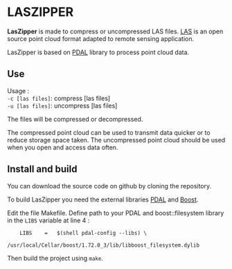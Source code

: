 # LASZIPPER

**LasZipper** is made to compress or uncompressed LAS files.
[LAS](https://github.com/ASPRSorg/LAS) is an open source point cloud format adapted to remote sensing application.

LasZipper is based on [PDAL](https://pdal.io) library to process point cloud data.

## Use

Usage :  
        `-c [las files]`: compress [las files]  
        `-u [las files]`: uncompress [las files]

The files will be compressed or decompressed.

The compressed point cloud can be used to transmit data quicker or to reduce storage space taken.
The uncompressed point cloud should be used when you open and access data often.


## Install and build

You can download the source code on github by cloning the repository.

To build LasZipper you need the external libraries [PDAL](https://pdal.io) and [Boost](https://www.boost.org).

Edit the file Makefile.
Define path to your PDAL and boost::filesystem library in the `LIBS` variable at line 4 : 


        LIBS	=	$(shell pdal-config --libs) \
	        		/usr/local/Cellar/boost/1.72.0_3/lib/libboost_filesystem.dylib

Then build the project using `make`.


